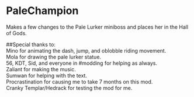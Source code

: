 # PaleChampion
Makes a few changes to the Pale Lurker miniboss and places her in the Hall of Gods.
    
##Special thanks to:  
    Mino for animating the dash, jump, and oblobble riding movement.  
    Mola for drawing the pale lurker statue.  
    56, KDT, Sid, and everyone in #modding for helping as always.  
    Zaliant for making the music.  
    Sumwan for helping with the text.  
    Procrastination for causing me to take 7 months on this mod.  
    Cranky Templar/Hedrack for testing the mod for me.  
